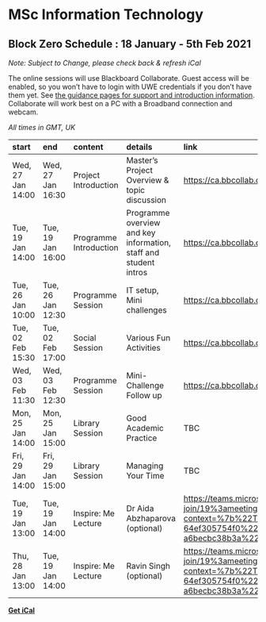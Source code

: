 # MSc Information Technology

## Block Zero Schedule : 18 January - 5th Feb 2021

*Note: Subject to Change, please check back & refresh iCal*

The online sessions will use Blackboard Collaborate. Guest access will
be enabled, so you won’t have to login with UWE credentials if you don’t
have them yet. See [the guidance pages for support and introduction
information](https://info.uwe.ac.uk/online/blackboard/students/guides/).
Collaborate will work best on a PC with a Broadband connection and
webcam.

*All times in GMT, UK*

| start             | end               | content                | details                                                          | link                                                                                                                                                                                                                                                                                    |
|:------------------|:------------------|:-----------------------|:-----------------------------------------------------------------|:----------------------------------------------------------------------------------------------------------------------------------------------------------------------------------------------------------------------------------------------------------------------------------------|
| Wed, 27 Jan 14:00 | Wed, 27 Jan 16:30 | Project Introduction   | Master’s Project Overview & topic discussion                     | <https://ca.bbcollab.com/guest/09b794cb303442ba8a01ca15b0ab87ec>                                                                                                                                                                                                                        |
| Tue, 19 Jan 14:00 | Tue, 19 Jan 16:00 | Programme Introduction | Programme overview and key information, staff and student intros | <https://ca.bbcollab.com/guest/b9e477a54cac40a1b6dad67bdcc7be1d>                                                                                                                                                                                                                        |
| Tue, 26 Jan 10:00 | Tue, 26 Jan 12:30 | Programme Session      | IT setup, Mini challenges                                        | <https://ca.bbcollab.com/guest/9525834a07e4471ab85d14cae8a4ed7a>                                                                                                                                                                                                                        |
| Tue, 02 Feb 15:30 | Tue, 02 Feb 17:00 | Social Session         | Various Fun Activities                                           | <https://ca.bbcollab.com/guest/d0c567d1f3954e659c5c7270934ec415>                                                                                                                                                                                                                        |
| Wed, 03 Feb 11:30 | Wed, 03 Feb 12:30 | Programme Session      | Mini-Challenge Follow up                                         | <https://ca.bbcollab.com/guest/6235d8dfce914ee1bc3c583d79a8cb2b>                                                                                                                                                                                                                        |
| Mon, 25 Jan 14:00 | Mon, 25 Jan 15:00 | Library Session        | Good Academic Practice                                           | TBC                                                                                                                                                                                                                                                                                     |
| Fri, 29 Jan 14:00 | Fri, 29 Jan 15:00 | Library Session        | Managing Your Time                                               | TBC                                                                                                                                                                                                                                                                                     |
| Tue, 19 Jan 13:00 | Tue, 19 Jan 14:00 | Inspire: Me Lecture    | Dr Aida Abzhaparova (optional)                                   | <https://teams.microsoft.com/l/meetup-join/19%3ameeting_YjRmODE5NzctN2VkYy00NjBkLWFiOGQtOTg5MmQzYWM2ZTlm%40thread.v2/0?context=%7b%22Tid%22%3a%2207ef1208-413c-4b5e-9cdd-64ef305754f0%22%2c%22Oid%22%3a%2220d34c23-100f-4939-8db0-a6becbc38b3a%22%2c%22IsBroadcastMeeting%22%3atrue%7d> |
| Thu, 28 Jan 13:00 | Tue, 19 Jan 14:00 | Inspire: Me Lecture    | Ravin Singh (optional)                                           | <https://teams.microsoft.com/l/meetup-join/19%3ameeting_ODU1NmZjZTktM2RmNS00NzhhLThjMTktODNjOGIyMjI1YTY4%40thread.v2/0?context=%7b%22Tid%22%3a%2207ef1208-413c-4b5e-9cdd-64ef305754f0%22%2c%22Oid%22%3a%2220d34c23-100f-4939-8db0-a6becbc38b3a%22%2c%22IsBroadcastMeeting%22%3atrue%7d> |

**[Get iCal](G56A12blockzero.ics)**
